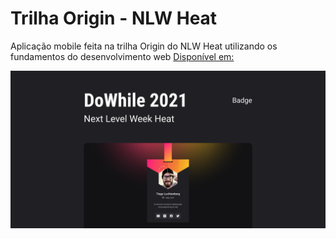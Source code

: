 # Trilha Origin - NLW Heat
Aplicação mobile feita na trilha Origin do NLW Heat utilizando os fundamentos do desenvolvimento web
[Disponível em: ](https://willamemouzinho.github.io/nlw-heat-origin/)

<img src="images/capa-nlw-heat-origin.png">
